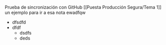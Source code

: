 Prueba de sincronización con GitHub
[[Puesta Producción Segura/Tema 1]] un ejemplo para ir a esa nota
ewadfqw
- dfsdfd
- dfdf
	- dsdfs
	- deds